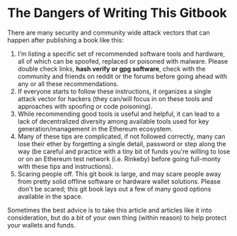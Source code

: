 # The Dangers of Writing This Gitbook

There are many security and community wide attack vectors that can happen after publishing a book like this:

1. I’m listing a specific set of recommended software tools and hardware, all of which can be spoofed, replaced or poisoned with malware. Please double check links, **hash verify or gpg software**, check with the community and friends on reddit or the forums before going ahead with any or all these recommendations.
2. If everyone starts to follow these instructions, it organizes a single attack vector for hackers (they can/will focus in on these tools and approaches with spoofing or code poisoning).
3. While recommending good tools is useful and helpful, it can lead to a lack of decentralized diversity among available tools used for key generation/management in the Ethereum ecosystem.
4. Many of these tips are complicated, if not followed correctly, many can lose their ether by forgetting a single detail, password or step along the way (be careful and practice with a  tiny bit of funds you're willing to lose or on an Ethereum test network (i.e. Rinkeby) before going full-monty with these tips and instructions).
5. Scaring people off. This git book is large, and may scare people away from pretty solid offline software or hardware wallet solutions. Please don't be scared; this git book lays out a few of many good options available in the space.

Sometimes the best advice is to take this article and articles like it into consideration, but do a bit of your own thing (within reason) to help protect your wallets and funds.